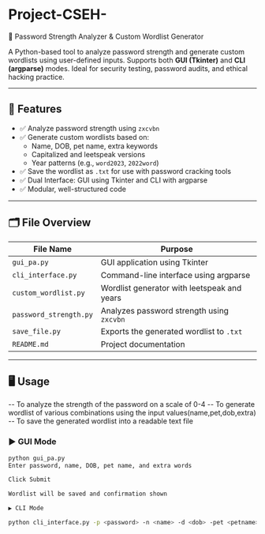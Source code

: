 # Project-CSEH-
 🔐 Password Strength Analyzer & Custom Wordlist Generator

A Python-based tool to analyze password strength and generate custom wordlists using user-defined inputs. Supports both **GUI (Tkinter)** and **CLI (argparse)** modes. Ideal for security testing, password audits, and ethical hacking practice.

---

## 🚀 Features

- ✅ Analyze password strength using `zxcvbn`
- ✅ Generate custom wordlists based on:
  - Name, DOB, pet name, extra keywords
  - Capitalized and leetspeak versions
  - Year patterns (e.g., `word2023`, `2022word`)
- ✅ Save the wordlist as `.txt` for use with password cracking tools
- ✅ Dual Interface: GUI using Tkinter and CLI with argparse
- ✅ Modular, well-structured code

---

## 🗂️ File Overview

| File Name             | Purpose                                       |
|----------------------|-----------------------------------------------|
| `gui_pa.py`           | GUI application using Tkinter                 |
| `cli_interface.py`    | Command-line interface using argparse         |
| `custom_wordlist.py`  | Wordlist generator with leetspeak and years   |
| `password_strength.py`| Analyzes password strength using `zxcvbn`     |
| `save_file.py`        | Exports the generated wordlist to `.txt`      |
| `README.md`           | Project documentation                         |

---

## 🖥️ Usage
-- To analyze the strength of the password on a scale of 0-4
-- To generate wordlist of various combinations using the input values(name,pet,dob,extra)
-- To save the generated wordlist into a readable text file
### ▶️ GUI Mode
```bash
python gui_pa.py
Enter password, name, DOB, pet name, and extra words

Click Submit

Wordlist will be saved and confirmation shown

▶️ CLI Mode

python cli_interface.py -p <password> -n <name> -d <dob> -pet <petname> -e word1 
